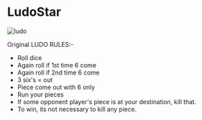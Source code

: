 # LudoStar

![ludo](https://user-images.githubusercontent.com/79749919/234848089-2fa4471d-9ebd-49bc-8f97-34ba7c9a044d.PNG)

Original LUDO RULES:-

* Roll dice
* Again roll if 1st time 6 come
* Again roll if 2nd time 6 come
* 3 six's = out
* Piece come out with 6 only
* Run your pieces
* If some opponent player's piece is at your destination, kill that.
* To win, its not necessary to kill any piece.
